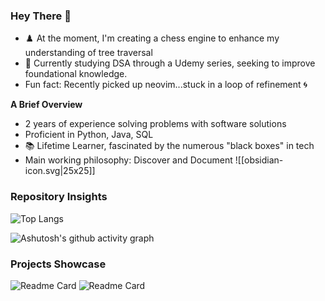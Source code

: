### Hey There 👋

-  ♟️ At the moment, I'm creating a chess engine to enhance my understanding of tree traversal
- 🧩 Currently studying DSA through a Udemy series, seeking to improve foundational knowledge. 
- Fun fact: Recently picked up neovim...stuck in a loop of refinement 🌀

**A Brief Overview**
 - 2 years of experience solving problems with software solutions
 -  Proficient in Python, Java, SQL
 - 📚 Lifetime Learner, fascinated by the numerous "black boxes" in tech
 - Main working philosophy: Discover and Document ![[obsidian-icon.svg|25x25]] 

### Repository Insights

![Top Langs](https://github-readme-stats.vercel.app/api/top-langs/?username=bbulls14&hide=jupyter%20notebook,procfile&layout=compact)

![Ashutosh's github activity graph](https://github-readme-activity-graph.vercel.app/graph?username=bbulls14&theme=nord&radius=10&height=280)

### Projects Showcase
![Readme Card](https://github-readme-stats.vercel.app/api/pin/?username=bbulls14&repo=2-opt_travelling_salesman)
![Readme Card](https://github-readme-stats.vercel.app/api/pin/?username=bbulls14&repo=svd_book_recommender)
